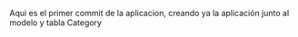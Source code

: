 Aqui es el primer commit de la aplicacion, creando ya la aplicación junto al modelo y tabla Category
